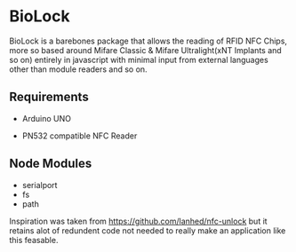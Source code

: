 # BioLock
BioLock is a barebones package that allows the reading of RFID NFC Chips, more so based around Mifare Classic & Mifare Ultralight(xNT Implants and so on) entirely in javascript with minimal input from external languages other than module readers and so on.

## Requirements
* Arduino UNO

* PN532 compatible NFC Reader

## Node Modules

* serialport
* fs
* path


Inspiration was taken from https://github.com/lanhed/nfc-unlock but it retains alot of redundent code not needed to really make an application like this feasable.


